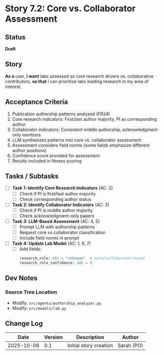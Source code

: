 # Story 7.2: Core vs. Collaborator Assessment

## Status

**Draft**

## Story

**As a** user,
**I want** labs assessed as core research drivers vs. collaborative contributors,
**so that** I can prioritize labs leading research in my area of interest.

## Acceptance Criteria

1. Publication authorship patterns analyzed (FR24)
2. Core research indicators: First/last author majority, PI as corresponding author
3. Collaborator indicators: Consistent middle authorship, acknowledgment-only mentions
4. LLM synthesizes patterns into core vs. collaborator assessment
5. Assessment considers field norms (some fields emphasize different author positions)
6. Confidence score provided for assessment
7. Results included in fitness scoring

## Tasks / Subtasks

- [ ] **Task 1: Identify Core Research Indicators** (AC: 2)
  - [ ] Check if PI is first/last author majority
  - [ ] Check corresponding author status

- [ ] **Task 2: Identify Collaborator Indicators** (AC: 3)
  - [ ] Check if PI is middle author majority
  - [ ] Check acknowledgment-only papers

- [ ] **Task 3: LLM-Based Assessment** (AC: 4, 5)
  - [ ] Prompt LLM with authorship patterns
  - [ ] Request core vs collaborator classification
  - [ ] Include field norms in prompt

- [ ] **Task 4: Update Lab Model** (AC: 1, 6, 7)
  - [ ] Add fields:
    ```python
    research_role: str = "unknown"  # core/collaborator/mixed
    research_role_confidence: int = 0
    ```

## Dev Notes

### Source Tree Location
- Modify: `src/agents/authorship_analyzer.py`
- Modify: `src/models/lab.py`

## Change Log

| Date | Version | Description | Author |
|------|---------|-------------|--------|
| 2025-10-06 | 0.1 | Initial story creation | Sarah (PO) |
